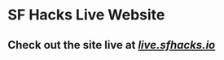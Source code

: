# SF Hacks Live Website

## Check out the site live at [_live.sfhacks.io_](http://sfhacks.io "Live Website for day of event")

